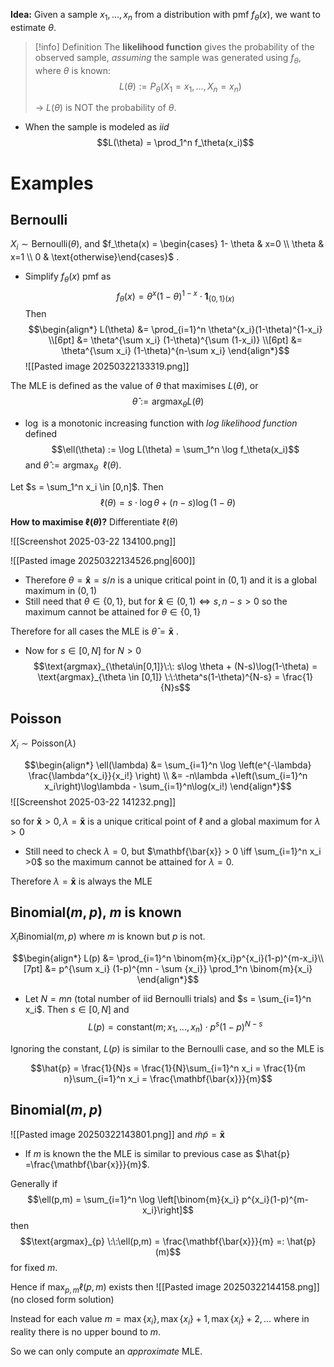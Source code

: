**Idea:** Given a sample $x_1,...,x_n$ from a distribution with pmf $f_\theta(x)$, we want to estimate $\theta$.

>[!info] Definition
>The **likelihood function** gives the probability of the observed sample, *assuming* the sample was generated using $f_\theta$, where $\theta$ is known:
>$$L(\theta) := P_\theta(X_1=x_1,...,X_n=x_n)$$
>
>-> $L(\theta)$ is NOT the probability of $\theta$. 
>

- When the sample is modeled as *iid*
$$L(\theta) = \prod_1^n f_\theta(x_i)$$

# Examples

## Bernoulli
$X_i \sim \text{Bernoulli}(\theta)$, and $f_\theta(x) =  \begin{cases} 1- \theta & x=0  \\ \theta & x=1 \\ 0 & \text{otherwise}\end{cases}$ . 

- Simplify $f_\theta(x)$ pmf as
	$$f_\theta(x) = \theta^x(1-\theta)^{1-x} \cdot \mathbf{1}_{\{0,1\}(x)}$$
Then 
$$\begin{align*}
L(\theta) &= \prod_{i=1}^n \theta^{x_i}(1-\theta)^{1-x_i} \\[6pt]
&= \theta^{\sum x_i} (1-\theta)^{\sum (1-x_i)} \\[6pt]
&= \theta^{\sum x_i} (1-\theta)^{n-\sum x_i}
\end{align*}$$
![[Pasted image 20250322133319.png]]

The MLE is defined as the value of $\theta$ that maximises $L(\theta)$, or
$$\hat{\theta}:= \text{argmax}_\theta L(\theta)$$
- $\log$ is a monotonic increasing function with *log likelihood function* defined
$$\ell(\theta) := \log L(\theta) = \sum_1^n \log f_\theta(x_i)$$
and $\hat{\theta}:= \text{argmax}_\theta \:\:\ell(\theta)$.



Let $s = \sum_1^n x_i \in [0,n]$. Then
$$\ell(\theta) = s \cdot \log \theta + (n-s)\log(1-\theta)$$

**How to maximise $\ell(\theta)$?** Differentiate $\ell(\theta)$
 
![[Screenshot 2025-03-22 134100.png]]

![[Pasted image 20250322134526.png|600]]


- Therefore $\theta = \mathbf{\hat{x}} = s/n$ is a unique critical point in $(0,1)$ and it is a global maximum in $(0,1)$
- Still need that $\theta \in \{0,1\}$, but for $\mathbf{\hat{x}} \in (0,1) \iff s,n-s > 0$ so the maximum cannot be attained for $\theta \in \{0,1\}$  

Therefore for all cases the MLE is $\hat{\theta} = \mathbf{\bar{x}}$ .

- Now for $s \in [0,N]$ for $N>0$
$$\text{argmax}_{\theta\in[0,1]}\:\: s\log \theta + (N-s)\log(1-\theta) = \text{argmax}_{\theta \in [0,1]} \:\:\theta^s(1-\theta)^{N-s} = \frac{1}{N}s$$

## Poisson
$X_i \sim \text{Poisson}(\lambda)$ 

$$\begin{align*}
\ell(\lambda) &= \sum_{i=1}^n \log \left(e^{-\lambda} \frac{\lambda^{x_i}}{x_i!} \right) \\
&= -n\lambda +\left(\sum_{i=1}^n x_i\right)\log\lambda - \sum_{i=1}^n\log(x_i!) 
\end{align*}$$
![[Screenshot 2025-03-22 141232.png]]

so for $\mathbf{\bar{x}}> 0, \lambda =\mathbf{\bar{x}}$ is a unique critical point of $\ell$ and a global maximum for $\lambda >0$

- Still need to check $\lambda = 0$, but $\mathbf{\bar{x}} > 0 \iff \sum_{i=1}^n x_i >0$ so the maximum cannot be attained for $\lambda = 0$. 

Therefore $\lambda =\mathbf{\bar{x}}$ is always the MLE

## Binomial$(m,p)$, $m$ is known
$X_i \text{Binomial}(m,p)$ where $m$ is known but $p$ is not.

$$\begin{align*}
L(p) &= \prod_{i=1}^n \binom{m}{x_i}p^{x_i}(1-p)^{m-x_i}\\[7pt]
&= p^{\sum x_i} (1-p)^{mn - \sum {x_i}} \prod_1^n \binom{m}{x_i}
\end{align*}$$

- Let $N = mn$ (total number of iid Bernoulli trials) and $s = \sum_{i=1}^n x_i$. Then $s \in [0,N]$ and 
	$$L(p) = \text{constant}(m;x_1,...,x_n) \cdot p^s(1-p)^{N-s}$$

Ignoring the constant, $L(p)$ is similar to the Bernoulli case, and so the MLE is 

$$\hat{p} = \frac{1}{N}s = \frac{1}{N}\sum_{i=1}^n x_i = \frac{1}{m n}\sum_{i=1}^n x_i = \frac{\mathbf{\bar{x}}}{m}$$
## Binomial$(m,p)$

![[Pasted image 20250322143801.png]]
and $\tilde{m}\tilde{p} = \mathbf{\bar{x}}$ 

- If $m$ is known the the MLE is similar to previous case as $\hat{p} =\frac{\mathbf{\bar{x}}}{m}$. 

Generally if
$$\ell(p,m) = \sum_{i=1}^n \log \left[\binom{m}{x_i} p^{x_i}(1-p)^{m-x_i}\right]$$
then 
$$\text{argmax}_{p} \:\:\ell(p,m) = \frac{\mathbf{\bar{x}}}{m} =: \hat{p}(m)$$ for fixed $m$.

Hence if $\max_{p,m} \ell(p,m)$ exists then 
![[Pasted image 20250322144158.png]]
(no closed form solution)

Instead for each value $m = \max\{x_i\},  \max\{x_i\}+1,  \max\{x_i\}+2,...$ 
where in reality there is no upper bound to $m$.

So we can only compute an *approximate* MLE.